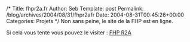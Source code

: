 /*
 Title: fhpr2a.fr
 Author: Seb
 Template: post
 Permalink: /blog/archives/2004/08/31/fhpr2afr
 Date: 2004-08-31T00:45:26+00:00
 Categories: Projets
*/
Non sans peine, le site de la FHP est en ligne.

Si cela vous tente vous pouvez le visiter&nbsp;: [FHP R2A][1]

 [1]: http://www.fhpr2a.fr/portail "fr"